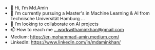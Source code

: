 - 👋 Hi, I’m Md.Amin
- 🌱 I’m currently pursuing a Master's in Machine Learning & AI from Technische Universität Hamburg ...
- 💞️ I’m looking to collaborate on AI projects
- 📫 How to reach me ...workwithaminkhan@gmail.com
-  Medium: https://er-mohammad-amin.medium.com/
-  LinkedIn: https://www.linkedin.com/in/mdaminkhan/

<!---
Khanamin-XOR/Khanamin-XOR is a ✨ special ✨ repository because its `README.md` (this file) appears on your GitHub profile.
You can click the Preview link to take a look at your changes.
--->
